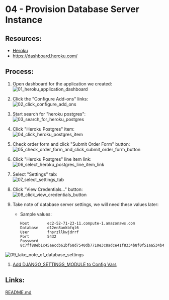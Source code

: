 # 04 - Provision Database Server Instance

## Resources:
* [Heroku](https://www.heroku.com/)
* https://dashboard.heroku.com/

## Process:

1. Open dashboard for the application we created:  
![01_heroku_application_dashboard](https://user-images.githubusercontent.com/47562501/174793985-c1be51d6-88ca-4154-923a-f3f7acf2a6b4.png)

1. Click the "Configure Add-ons" links:  
![02_click_configure_add_ons](https://user-images.githubusercontent.com/47562501/174794334-bb31b7b3-3681-4d11-bfe6-ce8e9b030612.png)

1. Start search for "heroku postgres":  
![03_search_for_heroku_postgres](https://user-images.githubusercontent.com/47562501/174794371-33167ff3-4bf7-4e17-b551-857125a9f088.png)

1. Click "Heroku Postgres" item:  
![04_click_heroku_postgres_item](https://user-images.githubusercontent.com/47562501/174794404-cade8c58-62fe-408c-af7f-b9b90aa1f127.png)

1. Check order form and click "Submit Order Form" button:  
![05_check_order_form_and_click_submit_order_form_button](https://user-images.githubusercontent.com/47562501/174794435-75f3bddb-c4a0-431d-8398-bf77ee66db2a.png)

1. Click "Heroku Postgres" line item link:  
![06_select_heroku_postgres_line_item_link](https://user-images.githubusercontent.com/47562501/174794457-fff0a237-854c-401f-abca-7335f96385b8.png)

1. Select "Settings" tab:  
![07_select_settings_tab](https://user-images.githubusercontent.com/47562501/174794480-72e01b41-88b8-4e8d-90c3-394a73e9402b.png)

1. Click "View Credentials..." button:  
![08_click_view_credentials_button](https://user-images.githubusercontent.com/47562501/174794502-02ed043f-9281-4648-8d29-3a0977ff2494.png)

1. Take note of database server settings, we will need these values later:
    * Sample values:
        ```
        Host        ec2-52-71-23-11.compute-1.amazonaws.com
        Database    d12en8ankbfql6
        User        fnsrzllkwjdrrf
        Port        5432
        Password    8c7ff88eb1c45aeccb61bf68d7540db7710e3c8adce41f8334b8f0f51aa534b4
        ```  
![09_take_note_of_database_settings](https://user-images.githubusercontent.com/47562501/174794541-1e2ef6b2-f4c6-43db-8c4e-76dd7b3f6666.png)

1. [Add DJANGO_SETTINGS_MODULE to Config Vars](05_add_django_settings_module_to_config_vars.md)


## Links:
[README.md](../README.md)
